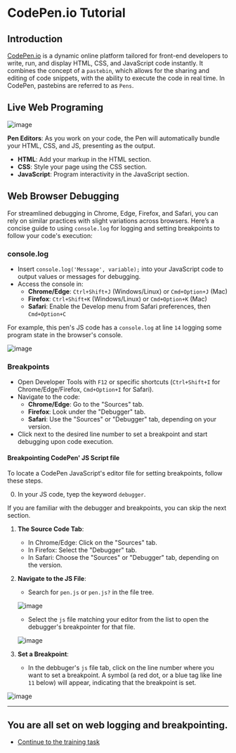 # CodePen.io Tutorial

## Introduction

[CodePen.io](https://codepen.io/) is a dynamic online platform tailored for front-end developers to write, run, and display HTML, CSS, and JavaScript code instantly. It combines the concept of a `pastebin`, which allows for the sharing and editing of code snippets, with the ability to execute the code in real time. In CodePen, pastebins are referred to as `Pens`.

## Live Web Programing

![image](https://github.com/luminaxster/2024-study-a/assets/6577822/241329ee-f4d5-4c30-8d51-38a3f8dae977)

**Pen Editors**:
As you work on your code, the Pen will automatically bundle your HTML, CSS, and JS, presenting as the output. 

   - **HTML**: Add your markup in the HTML section.
   - **CSS**: Style your page using the CSS section.
   - **JavaScript**: Program interactivity in the JavaScript section.

## Web Browser Debugging

For streamlined debugging in Chrome, Edge, Firefox, and Safari, you can rely on similar practices with slight variations across browsers. Here’s a concise guide to using `console.log` for logging and setting breakpoints to follow your code's execution:

### console.log
- Insert `console.log('Message', variable);` into your JavaScript code to output values or messages for debugging.
- Access the console in:
  - **Chrome/Edge**: `Ctrl+Shift+J` (Windows/Linux) or `Cmd+Option+J` (Mac)
  - **Firefox**: `Ctrl+Shift+K` (Windows/Linux) or `Cmd+Option+K` (Mac)
  - **Safari**: Enable the Develop menu from Safari preferences, then `Cmd+Option+C`
 
For example, this pen's JS code has a `console.log` at line `14` logging some program state in the browser's console.

![image](https://github.com/luminaxster/2024-study-a/assets/6577822/3a77e7c0-af5f-4ea5-a2e2-aac957d16369)


### Breakpoints
- Open Developer Tools with `F12` or specific shortcuts (`Ctrl+Shift+I` for Chrome/Edge/Firefox, `Cmd+Option+I` for Safari).
- Navigate to the code:
  - **Chrome/Edge**: Go to the "Sources" tab.
  - **Firefox**: Look under the "Debugger" tab.
  - **Safari**: Use the "Sources" or "Debugger" tab, depending on your version.
- Click next to the desired line number to set a breakpoint and start debugging upon code execution.

####  Breakpointing CodePen' JS Script file

To locate a CodePen JavaScript's editor file for setting breakpoints, follow these steps.

0. In your JS code, tyep the keyword `debugger`. 

If you are familiar with the debugger and breakpoints, you can skip the next section.

1. **The Source Code Tab**:
   - In Chrome/Edge: Click on the "Sources" tab.
   - In Firefox: Select the "Debugger" tab.
   - In Safari: Choose the "Sources" or "Debugger" tab, depending on the version.

2. **Navigate to the JS File**:
   - Search for `pen.js` or `pen.js?` in the file tree.
     
   ![image](https://github.com/luminaxster/2024-study-a/assets/6577822/097c6b24-116a-4921-b2bd-dc8822f5ef61)

     
   - Select the `js` file matching your editor from the list to open the debugger's breakpointer for that file.
  
    ![image](https://github.com/luminaxster/2024-study-a/assets/6577822/baba52d3-7f06-49e9-bd95-e1ee7494d3ca)


3. **Set a Breakpoint**:
   
   - In the debbuger's `js` file tab, click on the line number where you want to set a breakpoint. A symbol (a red dot, or a blue tag like line `11` below) will appear, indicating that the breakpoint is set.

  ![image](https://github.com/luminaxster/2024-study-a/assets/6577822/a984273f-5d51-404b-baf3-0793d7aaae46)



---

## You are all set on web logging and breakpointing.
   - [Continue to the training task](https://github.com/luminaxster/2024-study-a/blob/main/Tool-Training.md)

